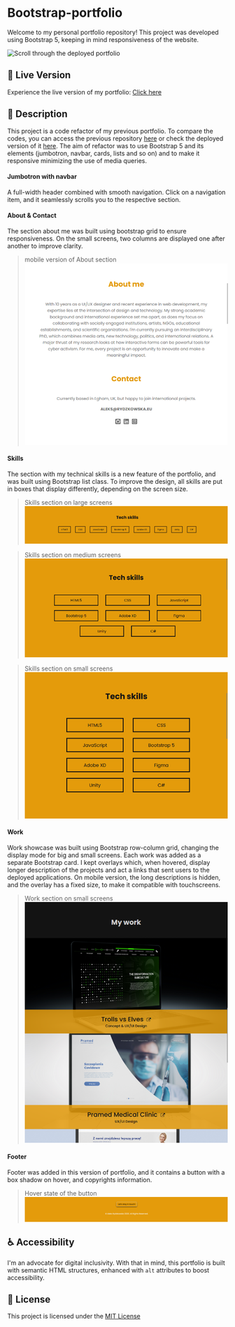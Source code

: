 # Bootstrap-portfolio
Welcome to my personal portfolio repository! This project was developed using Bootstrap 5, keeping in mind responsiveness  of the website.

![Scroll through the deployed portfolio](./images/readme/deployed.gif)

## 🚀 Live Version

Experience the live version of my portfolio: [Click here](https://thevisualriot.github.io/Bootstrap-portfolio/)

## 📝 Description
This project is a code refactor of my previous portfolio. To compare the codes, you can access the previous repository [here](https://github.com/thevisualriot/First-personal-portfolio) or check the deployed version of it [here](https://thevisualriot.github.io/First-personal-portfolio/). The aim of refactor was to use Bootstrap 5 and its elements (jumbotron, navbar, cards, lists and so on) and to make it responsive minimizing the use of media queries.

#### Jumbotron with navbar
A full-width header combined with smooth navigation. Click on a navigation item, and it seamlessly scrolls you to the respective section.

#### About & Contact
The section about me was built using bootstrap grid to ensure responsiveness. On the small screens, two columns are displayed one after another to improve clarity.

> mobile version of About section
![mobile version of About section](./images/readme/about-section.png)

#### Skills
The section with my technical skills is a new feature of the portfolio, and was built using Bootstrap list class. To improve the design, all skills are put in boxes that display differently, depending on the screen size.

>Skills section on large screens
![Skills section on large screens](./images/readme/skills-lg.png)

>Skills section on medium screens
![Skills section on medium screens](./images/readme/skills-md.png)

>Skills section on small screens
![Skills section on small screens](./images/readme/skills-sm.png)

#### Work
Work showcase was built using Bootstrap row-column grid, changing the display mode for big and small screens. Each work was added as a separate Bootstrap card. I kept overlays which, when hovered, display longer description of the projects and act a links that sent users to the deployed applications. On mobile version, the long descriptions is hidden, and the overlay has a fixed size, to make it compatible with touchscreens.

>Work section on small screens
![Work section on small screens](./images/readme/work-sm.png)

#### Footer
Footer was added in this version of portfolio, and it contains a button with a box shadow on hover, and copyrights information.

> Hover state of the button
![Hover state of the button](./images/readme/footer.png)

## ♿ Accessibility
I'm an advocate for digital inclusivity. With that in mind, this portfolio is built with semantic HTML structures, enhanced with `alt` attributes to boost accessibility.

## 📜 License
This project is licensed under the [MIT License](https://choosealicense.com/licenses/mit/)